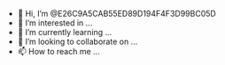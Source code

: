 - 👋 Hi, I’m @E26C9A5CAB55ED89D194F4F3D99BC05D
- 👀 I’m interested in ...
- 🌱 I’m currently learning ...
- 💞️ I’m looking to collaborate on ...
- 📫 How to reach me ...
